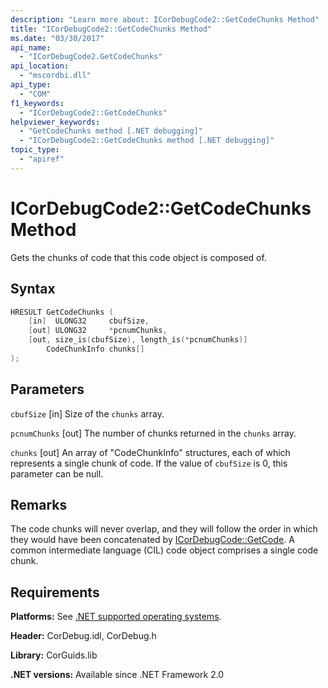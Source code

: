 ```yaml
---
description: "Learn more about: ICorDebugCode2::GetCodeChunks Method"
title: "ICorDebugCode2::GetCodeChunks Method"
ms.date: "03/30/2017"
api_name:
  - "ICorDebugCode2.GetCodeChunks"
api_location:
  - "mscordbi.dll"
api_type:
  - "COM"
f1_keywords:
  - "ICorDebugCode2::GetCodeChunks"
helpviewer_keywords:
  - "GetCodeChunks method [.NET debugging]"
  - "ICorDebugCode2::GetCodeChunks method [.NET debugging]"
topic_type:
  - "apiref"
---
```

# ICorDebugCode2::GetCodeChunks Method

Gets the chunks of code that this code object is composed of.

## Syntax

```cpp
HRESULT GetCodeChunks (
    [in]  ULONG32     cbufSize,
    [out] ULONG32     *pcnumChunks,
    [out, size_is(cbufSize), length_is(*pcnumChunks)]
        CodeChunkInfo chunks[]
);
```

## Parameters

`cbufSize`
[in] Size of the `chunks` array.

`pcnumChunks`
[out] The number of chunks returned in the `chunks` array.

`chunks`
[out] An array of "CodeChunkInfo" structures, each of which represents a single chunk of code. If the value of `cbufSize` is 0, this parameter can be null.

## Remarks

The code chunks will never overlap, and they will follow the order in which they would have been concatenated by [ICorDebugCode::GetCode](icordebugcode-getcode-method.md). A common intermediate language (CIL) code object comprises a single code chunk.

## Requirements

**Platforms:** See [.NET supported operating systems](https://github.com/dotnet/core/blob/main/os-lifecycle-policy.md).

**Header:** CorDebug.idl, CorDebug.h

**Library:** CorGuids.lib

**.NET versions:** Available since .NET Framework 2.0
